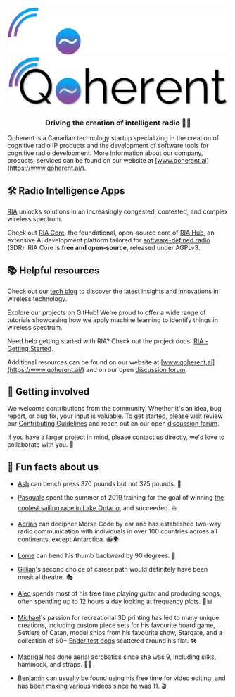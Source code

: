 <h2 align="center">
  <br>
  <img src="https://github.com/qoherent/.github/blob/main/profile/qoherent-white.png#gh-dark-mode-only" alt="Qoherent" width="500">
  <img src="https://github.com/qoherent/.github/blob/main/profile/qoherent-dark.png#gh-light-mode-only" alt="Qoherent" width="500">
</h2>

<h3 align="center">Driving the creation of intelligent radio 📡🚀</h3>

Qoherent is a Canadian technology startup specializing in the creation of cognitive radio IP products and the 
development of software tools for cognitive radio development. More information about our company, 
products, services can be found on our website at [www.qoherent.ai](https://www.qoherent.ai/).


## 🛠️ Radio Intelligence Apps

[RIA](https://www.qoherent.ai/radiointelligenceapps-project/) unlocks solutions in an increasingly congested, contested, and complex wireless spectrum. 

Check out [RIA Core](https://github.com/qoherent/ria), the foundational, open-source core of [RIA Hub](https://riahub.ai/), an extensive AI development 
platform tailored for [software-defined radio](https://en.wikipedia.org/wiki/Software-defined_radio) (SDR). RIA Core is **free and open-source**, released under AGPLv3.


## 📚 Helpful resources

Check out our [tech blog](https://www.qoherent.ai/categories/tech-blog/) to discover the latest insights and innovations in wireless technology.

Explore our projects on GitHub! We're proud to offer a wide range of tutorials showcasing how we apply machine 
learning to identify things in wireless spectrum.

Need help getting started with RIA? Check out the project docs: [RIA - Getting Started](https://radiointelligence.io/intro/getting_started.html).

Additional resources can be found on our website at [www.qoherent.ai](https://www.qoherent.ai/) and on our open [discussion forum](https://github.com/qoherent/ria/discussions).


## 🤝 Getting involved

We welcome contributions from the community! Whether it's an idea, bug report, or bug fix, your input is valuable. 
To get started, please visit review our [Contributing Guidelines](https://github.com/qoherent/ria/blob/main/.github/CONTRIBUTING.md) and reach out on our open 
[discussion forum](https://github.com/qoherent/ria/discussions/categories/general).

If you have a larger project in mind, please [contact us](https://www.qoherent.ai/contact/) directly, we'd love to collaborate with you. 🚀


## 🍿 Fun facts about us

- [Ash](https://github.com/abeigi) can bench press 370 pounds but not 375 pounds. 🦾

- [Pasquale](https://github.com/pasquale8120) spent the summer of 2019 training for the goal of winning [the coolest sailing race in Lake Ontario](https://www.loor.ca/susan-hood-trophy-race), and succeeded. ⛵ 

- [Adrian](https://github.com/adrian-qoherent) can decipher Morse Code by ear and has established two-way radio communication with individuals in over 
100 countries across all continents, except Antarctica. 📻🌍

- [Lorne](https://github.com/lswersk) can bend his thumb backward by 90 degrees. 📐

- [Gillian](https://github.com/fordg1)'s second choice of career path would definitely have been musical theatre. 🎭

- [Alec](https://github.com/Alec1234567) spends most of his free time playing guitar and producing songs, often spending up to 12 hours a day looking 
at frequency plots. 🎸📊

- [Michael](https://github.com/mrl280)'s passion for recreational 3D printing has led to many unique creations, including custom piece sets for 
his favourite board game, Settlers of Catan, model ships from his favourite show, Stargate, and a collection of 60+ 
[Ender test dogs](https://www.youtube.com/watch?v=SvMynpk_WqQ) scattered around his flat. 🛠️

- [Madrigal](https://github.com/MadrigalDW) has done aerial acrobatics since she was 9, including silks, hammock, and straps. 🤸‍♀️

- [Benjamin](https://github.com/benChinnery) can usually be found using his free time for video editing, and has been making various videos since he was 11. 🎬


